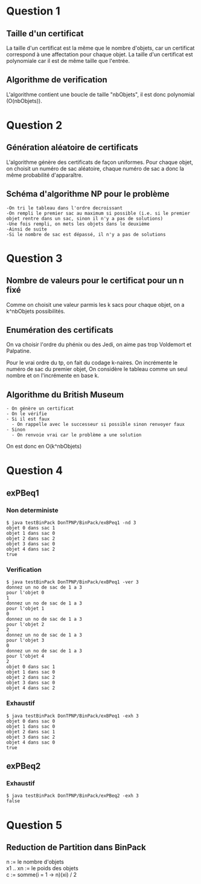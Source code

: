# Question 1
## Taille d'un certificat

La taille d'un certificat est la même que le nombre d'objets, car un certificat correspond à une affectation pour chaque objet.
La taille d'un certificat est polynomiale car il est de même taille que l'entrée.

## Algorithme de verification

L'algorithme contient une boucle de taille "nbObjets", il est donc polynomial (O(nbObjets)).

# Question 2
## Génération aléatoire de certificats

L'algorithme génère des certificats de façon uniformes. Pour chaque objet, on choisit un numéro de sac aléatoire, chaque numéro de sac a donc la même probabilité d'apparaître.

## Schéma d'algorithme NP pour le problème
```
-On tri le tableau dans l'ordre decroissant
-On rempli le premier sac au maximum si possible (i.e. si le premier objet rentre dans un sac, sinon il n'y a pas de solutions)
-Une fois rempli, on mets les objets dans le deuxième
-Ainsi de suite
-Si le nombre de sac est dépassé, il n'y a pas de solutions
```
# Question 3
## Nombre de valeurs pour le certificat pour un n fixé
Comme on choisit une valeur parmis les k sacs pour chaque objet, on a k^nbObjets possibilités.

## Enumération des certificats
On va choisir l'ordre du phénix ou des Jedi, on aime pas trop Voldemort et Palpatine.

Pour le vrai ordre du tp, on fait du codage k-naires. On incrémente le numéro de sac du premier objet,
On considère le tableau comme un seul nombre et on l'incrémente en base k.

## Algorithme du British Museum
```
- On génère un certificat
- On le vérifie
- Si il est faux
  - On rappelle avec le successeur si possible sinon renvoyer faux
- Sinon
  - On renvoie vrai car le problème a une solution
```
On est donc en O(k^nbObjets)

# Question 4
## exPBeq1

### Non deterministe
```
$ java testBinPack DonTPNP/BinPack/exBPeq1 -nd 3
objet 0 dans sac 1
objet 1 dans sac 0
objet 2 dans sac 2
objet 3 dans sac 0
objet 4 dans sac 2
true
```
### Verification
```
$ java testBinPack DonTPNP/BinPack/exBPeq1 -ver 3
donnez un no de sac de 1 a 3
pour l'objet 0
1
donnez un no de sac de 1 a 3
pour l'objet 1
0
donnez un no de sac de 1 a 3
pour l'objet 2
2
donnez un no de sac de 1 a 3
pour l'objet 3
0
donnez un no de sac de 1 a 3
pour l'objet 4
2
objet 0 dans sac 1
objet 1 dans sac 0
objet 2 dans sac 2
objet 3 dans sac 0
objet 4 dans sac 2
```
### Exhaustif
```
$ java testBinPack DonTPNP/BinPack/exBPeq1 -exh 3
objet 0 dans sac 0
objet 1 dans sac 0
objet 2 dans sac 1
objet 3 dans sac 2
objet 4 dans sac 0
true
```
## exPBeq2

### Exhaustif
```
$ java testBinPack DonTPNP/BinPack/exPBeq2 -exh 3
false
```
# Question 5
## Reduction de Partition dans BinPack

n := le nombre d'objets</br>
x1 .. xn := le poids des objets</br>
c := somme(i = 1 -> n)(xi) / 2

